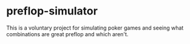 # preflop-simulator
This is a voluntary project for simulating poker games and seeing what combinations are great preflop and which aren't.
